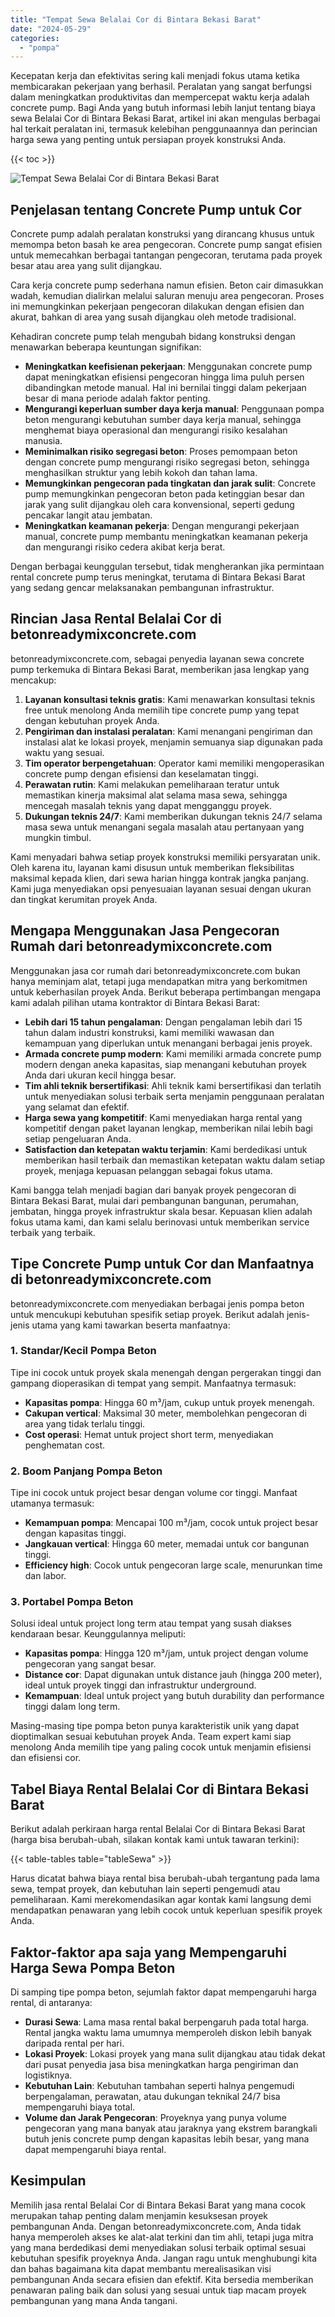 ```yaml
---
title: "Tempat Sewa Belalai Cor di Bintara Bekasi Barat"
date: "2024-05-29"
categories: 
  - "pompa"
---
```


Kecepatan kerja dan efektivitas sering kali menjadi fokus utama ketika membicarakan pekerjaan yang berhasil. Peralatan yang sangat berfungsi dalam meningkatkan produktivitas dan mempercepat waktu kerja adalah concrete pump. Bagi Anda yang butuh informasi lebih lanjut tentang biaya sewa Belalai Cor di Bintara Bekasi Barat, artikel ini akan mengulas berbagai hal terkait peralatan ini, termasuk kelebihan penggunaannya dan perincian harga sewa yang penting untuk persiapan proyek konstruksi Anda.

{{< toc >}}

![Tempat Sewa Belalai Cor di Bintara Bekasi Barat](https://betoncor8.github.io/pump/concrete-pump%20(3).png)

## Penjelasan tentang Concrete Pump untuk Cor

Concrete pump adalah peralatan konstruksi yang dirancang khusus untuk memompa beton basah ke area pengecoran. Concrete pump sangat efisien untuk memecahkan berbagai tantangan pengecoran, terutama pada proyek besar atau area yang sulit dijangkau.

Cara kerja concrete pump sederhana namun efisien. Beton cair dimasukkan wadah, kemudian dialirkan melalui saluran menuju area pengecoran. Proses ini memungkinkan pekerjaan pengecoran dilakukan dengan efisien dan akurat, bahkan di area yang susah dijangkau oleh metode tradisional.

Kehadiran concrete pump telah mengubah bidang konstruksi dengan menawarkan beberapa keuntungan signifikan:

- **Meningkatkan keefisienan pekerjaan**: Menggunakan concrete pump dapat meningkatkan efisiensi pengecoran hingga lima puluh persen dibandingkan metode manual. Hal ini bernilai tinggi dalam pekerjaan besar di mana periode adalah faktor penting.
- **Mengurangi keperluan sumber daya kerja manual**: Penggunaan pompa beton mengurangi kebutuhan sumber daya kerja manual, sehingga menghemat biaya operasional dan mengurangi risiko kesalahan manusia.
- **Meminimalkan risiko segregasi beton**: Proses pemompaan beton dengan concrete pump mengurangi risiko segregasi beton, sehingga menghasilkan struktur yang lebih kokoh dan tahan lama.
- **Memungkinkan pengecoran pada tingkatan dan jarak sulit**: Concrete pump memungkinkan pengecoran beton pada ketinggian besar dan jarak yang sulit dijangkau oleh cara konvensional, seperti gedung pencakar langit atau jembatan.
- **Meningkatkan keamanan pekerja**: Dengan mengurangi pekerjaan manual, concrete pump membantu meningkatkan keamanan pekerja dan mengurangi risiko cedera akibat kerja berat.

Dengan berbagai keunggulan tersebut, tidak mengherankan jika permintaan rental concrete pump terus meningkat, terutama di Bintara Bekasi Barat yang sedang gencar melaksanakan pembangunan infrastruktur.

## Rincian Jasa Rental Belalai Cor di betonreadymixconcrete.com

betonreadymixconcrete.com, sebagai penyedia layanan sewa concrete pump terkemuka di Bintara Bekasi Barat, memberikan jasa lengkap yang mencakup:

1. **Layanan konsultasi teknis gratis**: Kami menawarkan konsultasi teknis free untuk menolong Anda memilih tipe concrete pump yang tepat dengan kebutuhan proyek Anda.
2. **Pengiriman dan instalasi peralatan**: Kami menangani pengiriman dan instalasi alat ke lokasi proyek, menjamin semuanya siap digunakan pada waktu yang sesuai.
3. **Tim operator berpengetahuan**: Operator kami memiliki mengoperasikan concrete pump dengan efisiensi dan keselamatan tinggi.
4. **Perawatan rutin**: Kami melakukan pemeliharaan teratur untuk memastikan kinerja maksimal alat selama masa sewa, sehingga mencegah masalah teknis yang dapat mengganggu proyek.
5. **Dukungan teknis 24/7**: Kami memberikan dukungan teknis 24/7 selama masa sewa untuk menangani segala masalah atau pertanyaan yang mungkin timbul.

Kami menyadari bahwa setiap proyek konstruksi memiliki persyaratan unik. Oleh karena itu, layanan kami disusun untuk memberikan fleksibilitas maksimal kepada klien, dari sewa harian hingga kontrak jangka panjang. Kami juga menyediakan opsi penyesuaian layanan sesuai dengan ukuran dan tingkat kerumitan proyek Anda.

## Mengapa Menggunakan Jasa Pengecoran Rumah dari betonreadymixconcrete.com

Menggunakan jasa cor rumah dari betonreadymixconcrete.com bukan hanya meminjam alat, tetapi juga mendapatkan mitra yang berkomitmen untuk keberhasilan proyek Anda. Berikut beberapa pertimbangan mengapa kami adalah pilihan utama kontraktor di Bintara Bekasi Barat:

- **Lebih dari 15 tahun pengalaman**: Dengan pengalaman lebih dari 15 tahun dalam industri konstruksi, kami memiliki wawasan dan kemampuan yang diperlukan untuk menangani berbagai jenis proyek.
- **Armada concrete pump modern**: Kami memiliki armada concrete pump modern dengan aneka kapasitas, siap menangani kebutuhan proyek Anda dari ukuran kecil hingga besar.
- **Tim ahli teknik bersertifikasi**: Ahli teknik kami bersertifikasi dan terlatih untuk menyediakan solusi terbaik serta menjamin penggunaan peralatan yang selamat dan efektif.
- **Harga sewa yang kompetitif**: Kami menyediakan harga rental yang kompetitif dengan paket layanan lengkap, memberikan nilai lebih bagi setiap pengeluaran Anda.
- **Satisfaction dan ketepatan waktu terjamin**: Kami berdedikasi untuk memberikan hasil terbaik dan memastikan ketepatan waktu dalam setiap proyek, menjaga kepuasan pelanggan sebagai fokus utama.

Kami bangga telah menjadi bagian dari banyak proyek pengecoran di Bintara Bekasi Barat, mulai dari pembangunan bangunan, perumahan, jembatan, hingga proyek infrastruktur skala besar. Kepuasan klien adalah fokus utama kami, dan kami selalu berinovasi untuk memberikan service terbaik yang terbaik.

## Tipe Concrete Pump untuk Cor dan Manfaatnya di betonreadymixconcrete.com

betonreadymixconcrete.com menyediakan berbagai jenis pompa beton untuk mencukupi kebutuhan spesifik setiap proyek. Berikut adalah jenis-jenis utama yang kami tawarkan beserta manfaatnya:

### 1\. Standar/Kecil Pompa Beton

Tipe ini cocok untuk proyek skala menengah dengan pergerakan tinggi dan gampang dioperasikan di tempat yang sempit. Manfaatnya termasuk:

- **Kapasitas pompa**: Hingga 60 m³/jam, cukup untuk proyek menengah.
- **Cakupan vertical**: Maksimal 30 meter, membolehkan pengecoran di area yang tidak terlalu tinggi.
- **Cost operasi**: Hemat untuk project short term, menyediakan penghematan cost.

### 2\. Boom Panjang Pompa Beton

Tipe ini cocok untuk project besar dengan volume cor tinggi. Manfaat utamanya termasuk:

- **Kemampuan pompa**: Mencapai 100 m³/jam, cocok untuk project besar dengan kapasitas tinggi.
- **Jangkauan vertical**: Hingga 60 meter, memadai untuk cor bangunan tinggi.
- **Efficiency high**: Cocok untuk pengecoran large scale, menurunkan time dan labor.

### 3\. Portabel Pompa Beton

Solusi ideal untuk project long term atau tempat yang susah diakses kendaraan besar. Keunggulannya meliputi:

- **Kapasitas pompa**: Hingga 120 m³/jam, untuk project dengan volume pengecoran yang sangat besar.
- **Distance cor**: Dapat digunakan untuk distance jauh (hingga 200 meter), ideal untuk proyek tinggi dan infrastruktur underground.
- **Kemampuan**: Ideal untuk project yang butuh durability dan performance tinggi dalam long term.

Masing-masing tipe pompa beton punya karakteristik unik yang dapat dioptimalkan sesuai kebutuhan proyek Anda. Team expert kami siap menolong Anda memilih tipe yang paling cocok untuk menjamin efisiensi dan efisiensi cor.

## Tabel Biaya Rental Belalai Cor di Bintara Bekasi Barat

Berikut adalah perkiraan harga rental Belalai Cor di Bintara Bekasi Barat (harga bisa berubah-ubah, silakan kontak kami untuk tawaran terkini):

{{< table-tables table="tableSewa" >}}

Harus dicatat bahwa biaya rental bisa berubah-ubah tergantung pada lama sewa, tempat proyek, dan kebutuhan lain seperti pengemudi atau pemeliharaan. Kami merekomendasikan agar kontak kami langsung demi mendapatkan penawaran yang lebih cocok untuk keperluan spesifik proyek Anda.

## Faktor-faktor apa saja yang Mempengaruhi Harga Sewa Pompa Beton

Di samping tipe pompa beton, sejumlah faktor dapat mempengaruhi harga rental, di antaranya:

- **Durasi Sewa**: Lama masa rental bakal berpengaruh pada total harga. Rental jangka waktu lama umumnya memperoleh diskon lebih banyak daripada rental per hari.
- **Lokasi Proyek**: Lokasi proyek yang mana sulit dijangkau atau tidak dekat dari pusat penyedia jasa bisa meningkatkan harga pengiriman dan logistiknya.
- **Kebutuhan Lain**: Kebutuhan tambahan seperti halnya pengemudi berpengalaman, perawatan, atau dukungan teknikal 24/7 bisa mempengaruhi biaya total.
- **Volume dan Jarak Pengecoran**: Proyeknya yang punya volume pengecoran yang mana banyak atau jaraknya yang ekstrem barangkali butuh jenis concrete pump dengan kapasitas lebih besar, yang mana dapat mempengaruhi biaya rental.

## Kesimpulan

Memilih jasa rental Belalai Cor di Bintara Bekasi Barat yang mana cocok merupakan tahap penting dalam menjamin kesuksesan proyek pembangunan Anda. Dengan betonreadymixconcrete.com, Anda tidak hanya memperoleh akses ke alat-alat terkini dan tim ahli, tetapi juga mitra yang mana berdedikasi demi menyediakan solusi terbaik optimal sesuai kebutuhan spesifik proyeknya Anda. Jangan ragu untuk menghubungi kita dan bahas bagaimana kita dapat membantu merealisasikan visi pembangunan Anda secara efisien dan efektif. Kita bersedia memberikan penawaran paling baik dan solusi yang sesuai untuk tiap macam proyek pembangunan yang mana Anda tangani.
